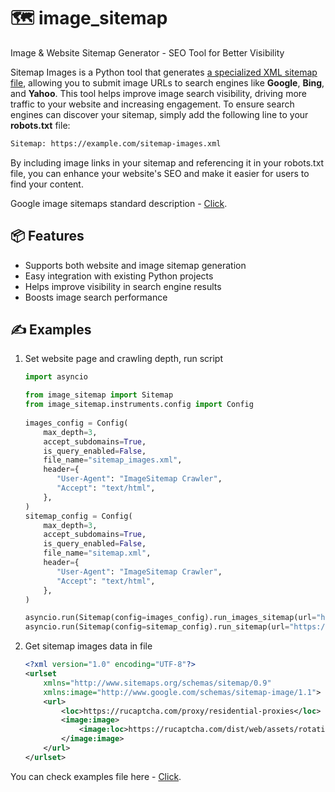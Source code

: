 # 🗺️ image_sitemap

Image & Website Sitemap Generator - SEO Tool for Better Visibility

Sitemap Images is a Python tool that generates [a specialized XML sitemap file](./example_sitemap_images.xml),
allowing you to submit image URLs to search engines like **Google**, **Bing**, and **Yahoo**.
This tool helps improve image search visibility, driving more traffic to your website and increasing engagement.
To ensure search engines can discover your sitemap, simply add the following line to your **robots.txt** file:
```txt
Sitemap: https://example.com/sitemap-images.xml
```
By including image links in your sitemap and referencing it in your robots.txt file, you can enhance your website's SEO and make it easier for users to find your content.

Google image sitemaps standard description - [Click](https://developers.google.com/search/docs/crawling-indexing/sitemaps/image-sitemaps).

## 📦 Features

- Supports both website and image sitemap generation  
- Easy integration with existing Python projects  
- Helps improve visibility in search engine results  
- Boosts image search performance

## ✍️ Examples

1. Set website page and crawling depth, run script
    ```python
    import asyncio
    
    from image_sitemap import Sitemap
    from image_sitemap.instruments.config import Config
      
    images_config = Config(
        max_depth=3,
        accept_subdomains=True,
        is_query_enabled=False,
        file_name="sitemap_images.xml",
        header={
           "User-Agent": "ImageSitemap Crawler",
           "Accept": "text/html",
        },
    )
    sitemap_config = Config(
        max_depth=3,
        accept_subdomains=True,
        is_query_enabled=False,
        file_name="sitemap.xml",
        header={
           "User-Agent": "ImageSitemap Crawler",
           "Accept": "text/html",
        },
    )
    
    asyncio.run(Sitemap(config=images_config).run_images_sitemap(url="https://rucaptcha.com/"))
    asyncio.run(Sitemap(config=sitemap_config).run_sitemap(url="https://rucaptcha.com/"))
    ```
2. Get sitemap images data in file 
    ```xml
    <?xml version="1.0" encoding="UTF-8"?>
    <urlset
        xmlns="http://www.sitemaps.org/schemas/sitemap/0.9"
        xmlns:image="http://www.google.com/schemas/sitemap-image/1.1">
        <url>
            <loc>https://rucaptcha.com/proxy/residential-proxies</loc>
            <image:image>
                <image:loc>https://rucaptcha.com/dist/web/assets/rotating-residential-proxies-NEVfEVLW.svg</image:loc>
            </image:image>
        </url>
    </urlset>
    ```

You can check examples file here - [Click](./example_sitemap_images.xml).
